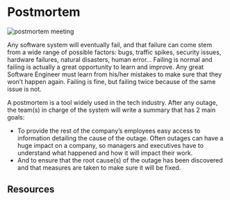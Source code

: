 # Postmortem
![postmortem meeting](https://img.memegenerator.net/images/4155603.jpg)  

Any software system will eventually fail, and that failure can come stem from a wide range of possible factors: bugs, traffic spikes, security issues, hardware failures, natural disasters, human error… Failing is normal and failing is actually a great opportunity to learn and improve. Any great Software Engineer must learn from his/her mistakes to make sure that they won’t happen again. Failing is fine, but failing twice because of the same issue is not.  

A postmortem is a tool widely used in the tech industry. After any outage, the team(s) in charge of the system will write a summary that has 2 main goals:  
  - To provide the rest of the company’s employees easy access to information detailing the cause of the outage. Often outages can have a huge impact on a company, so managers and executives have to understand what happened and how it will impact their work.  
  - And to ensure that the root cause(s) of the outage has been discovered and that measures are taken to make sure it will be fixed.  


## Resources  

